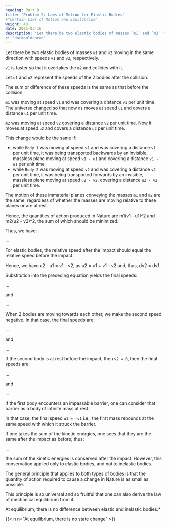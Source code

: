 ```yaml
---
heading: Part 9
title: "Problem 2: Laws of Motion for Elastic Bodies"
#"Certain Laws of Motion and Equilibrium"
weight: 43
date: 2025-03-16
description: "Let there be two elastic bodies of masses `m1` and `m2` moving in the same direction with speeds `v1` and `v2`"
c: "darkgoldenrod"
---
```




<!-- ### Problem 2: Laws of Motion for Elastic Bodies -->

Let there be two elastic bodies of masses `m1` and `m2` moving in the same direction with speeds `v1` and `v2`, respectively. 

`v1` is faster so that it overtakes the `m2` and collides with it.

Let `u1` and `u2` represent the speeds of the 2 bodies after the collision.

The sum or difference of these speeds is the same as that before the collision. 


`m1` was moving at speed `v1` and was covering a distance `v1` per unit time. The universe changed so that now `m1` moves at speed `u1` and covers a distance `u1` per unit time.

`m2` was moving at speed `v2` covering a distance `v2` per unit time. Now it moves at speed `u2` and covers a distance `u2` per unit time.

This change would be the same if:

- while `Body 1` was moving at speed `v1` and was covering a distance `v1` per unit time, it was being transported backwards by an invisible, massless plane moving at speed `v1 - u1` and covering a distance `v1 - u1` per unit time
- while `Body 2` was moving at speed `v2` and was covering a distance `v2` per unit time, it was being transported forwards by an invisible, massless plane moving at speed `u2 - v2`, covering a distance `u2 - v2` per unit time.

The motion of these immaterial planes conveying the masses `m1` and `m2` are the same, regardless of whether the masses are moving relative to these planes or are at rest.

Hence, the quantities of action produced in Nature are m1(v1 - u1)^2 and m2(u2 - v2)^2, the sum of which should be minimized. 

Thus, we have:

...

For elastic bodies, the relative speed after the impact should equal the relative speed before the impact.

Hence, we have u2 - u1 = v1 - v2, as u2 = u1 + v1 - v2 and, thus, dv2 = dv1.

Substitution into the preceding equation yields the final speeds:

...

and

...

When 2 bodies are moving towards each other, we make the second speed negative. In that case, the final speeds are:

...

and

...


If the second body is at rest before the impact, then `v2 = 0`, then the final speeds are:

...

and

...


If the first body encounters an impassable barrier, one can consider that barrier as a body of infinite mass at rest.


In that case, the final speed `u1 = -v1` i.e., the first mass rebounds at the same speed with which it struck the barrier.

If one takes the sum of the kinetic energies, one sees that they are the same after the impact as before; thus:

...

the sum of the kinetic energies is conserved after the impact. However, this conservation applied only to elastic bodies, and not to inelastic bodies.

The general principle that applies to both types of bodies is that the quantity of action required to cause a change in Nature is as small as possible.

This principle is so universal and so fruitful that one can also derive the law of mechanical equilibrium from it. 

At equilibrium, there is no difference between elastic and inelastic bodies.*

{{< n n="At equilibrium, there is no state change" >}}


